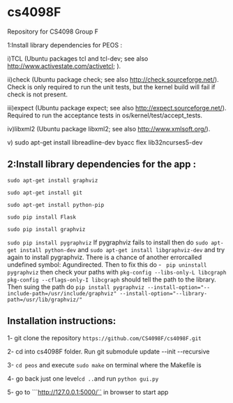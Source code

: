 # cs4098F
Repository for CS4098 Group F


1:Install library dependencies for PEOS : 

i)TCL (Ubuntu packages tcl and tcl-dev; see also http://www.activestate.com/activetcl; ).

ii)check (Ubuntu package check; see also http://check.sourceforge.net/). Check is only required to run the unit tests, but the kernel build will fail if check is not present.

iii)expect (Ubuntu package expect; see also http://expect.sourceforge.net/). Required to run the acceptance tests in os/kernel/test/accept_tests.

iv)libxml2 (Ubuntu package libxml2; see also http://www.xmlsoft.org/).

v) sudo apt-get install libreadline-dev byacc flex lib32ncurses5-dev


## 2:Install library dependencies for the app :
```sudo apt-get install graphviz``` 

```sudo apt-get install git```

```sudo apt-get install python-pip```

```sudo pip install Flask```

```sudo pip install graphviz```

```sudo pip install pygraphviz```
If pygraphviz fails to install then do ```sudo apt-get install python-dev``` and ```sudo apt-get install libgraphviz-dev```
and try again to install pygraphviz. There is a chance of another errorcalled undefined symbol: Agundirected. Then to fix this do - 
``` pip uninstall pygraphviz``` then check your paths with ```pkg-config --libs-only-L libcgraph```  ```pkg-config --cflags-only-I libcgraph``` should tell the path to the library. Then suing the path do ```pip install pygraphviz --install-option="--include-path=/usr/include/graphviz" --install-option="--library-path=/usr/lib/graphviz/" ```



## Installation instructions:

1- git clone the repository ``` https://github.com/CS4098F/cs4098F.git ```

2- cd into cs4098F folder. Run git submodule update --init --recursive

3- ```cd peos``` and execute  ```sudo make```  on terminal where the Makefile is

4- go back just one level```cd ..```and run ```python gui.py``` 

5- go to ```http://127.0.0.1:5000/`` in browser to start app


